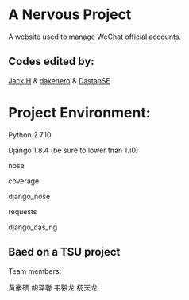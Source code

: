
# A Nervous Project

A website used to manage WeChat official accounts.

## Codes edited by:

[Jack.H](https://github.com/jackhhh) & [dakehero](https://github.com/dakehero) & [DastanSE](https://github.com/DastanSE)

# Project Environment:

Python 2.7.10

Django 1.8.4 (be sure to lower than 1.10)

nose

coverage

django_nose

requests

django_cas_ng


## Baed on a TSU project
Team members:

黄豪硕 胡泽聪 韦毅龙 杨天龙 
